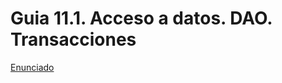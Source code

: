 # Guia 11.1. Acceso a datos. DAO. Transacciones

[Enunciado](https://docs.google.com/document/d/1Y9C5w90K5I5EZ5GExiK3mdEXteQq8ZBr/preview)
